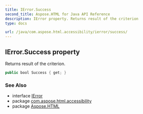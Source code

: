 ```yaml
---
title: IError.Success
second_title: Aspose.HTML for Java API Reference
description: IError property. Returns result of the criterion
type: docs

url: /java/com.aspose.html.accessibility/ierror/success/
---
```

## IError.Success property

Returns result of the criterion.

```java
public bool Success { get; }
```

### See Also

* interface [IError](../)
* package [com.aspose.html.accessibility](../../../com.aspose.html.accessibility/)
* package [Aspose.HTML](../../../)
